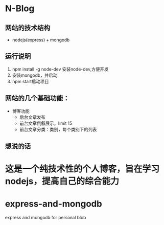 
# N-Blog

## 网站的技术结构
* nodejs(express) + mongodb

## 运行说明
  1. npm install -g node-dev 安装node-dev,方便开发
  2. 安装mongodb，并启动
  3. npm start启动项目

## 网站的几个基础功能：

  * 博客功能
    * 后台文章发布
    * 前台文章倒叙展示，limit 15
    * 前台文章分类：类别，每个类别下的列表

## 想说的话
   这是一个纯技术性的个人博客，旨在学习nodejs，提高自己的综合能力
=======
# express-and-mongodb
express and mongodb for personal blob
